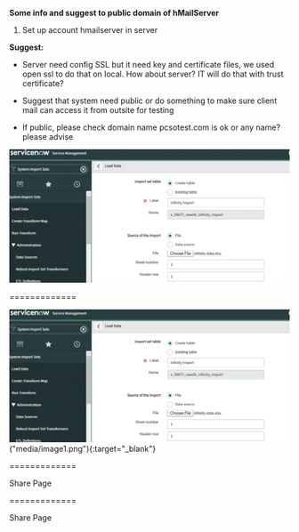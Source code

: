 **Some info and suggest to public domain of hMailServer**

1. Set up account hmailserver in server

**Suggest:**

- Server need config SSL but it need key and certificate files, we used open ssl to do that on local. How about server? IT will do that with trust certificate?

- Suggest that system need public or do something to make sure client mail can access it from outsite for testing

- If public, please check domain name pcsotest.com is ok or any name? please advise

<a href="media/image1.png" target="_blank"><img src="media/image1.png"></a>
<p>=============</p>
<img src="media/image1.png">("media/image1.png"){:target="_blank"}

<p>=============</p>

<a onclick="window.open('media/image1.png', '_blank', 'location=yes,height=570,width=520,scrollbars=yes,status=yes');">
  Share Page
</a>


<p>=============</p>

<a onclick="window.open('https://www.google.com', '_blank', 'location=yes,height=570,width=520,scrollbars=yes,status=yes');">
  Share Page
</a>
